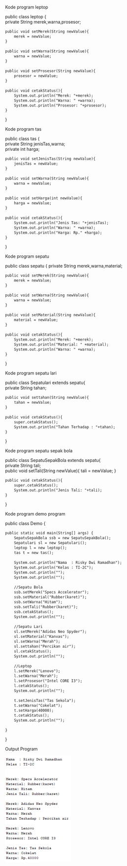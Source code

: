 Kode program leptop

public class leptop {    
    private String merek,warna,prosesor;
    
    public void setMerek(String newValue){
        merek = newValue;
    }    
    
    public void setWarna(String newValue){
        warna = newValue;
    }       
    
    public void setProsesor(String newValue){
        prosesor = newValue;
    }       
    
    public void cetakStatus(){
        System.out.println("Merek: "+merek);
        System.out.println("Warna: " +warna);
        System.out.println("Prosesor: "+prosesor);
    }
}


Kode program tas

public class tas {    
    private String jenisTas,warna;    
    private int harga;
    
    public void setJenisTas(String newValue){
        jenisTas = newValue;
    }    
    
    public void setWarna(String newValue){
        warna = newValue;
    }       
    
    public void setHarga(int newValue){
        harga = newValue;
    }       
    
    public void cetakStatus(){
        System.out.println("Jenis Tas: "+jenisTas);
        System.out.println("Warna: " +warna);
        System.out.println("Harga: Rp." +harga);
    }
}


Kode program sepatu

public class sepatu {
    private String merek,warna,material;    
    
    public void setMerek(String newValue){
        merek = newValue;
    }    
    
    public void setWarna(String newValue){
        warna = newValue;
    }       
    
    public void setMaterial(String newValue){
        material = newValue;
    }       
    
    public void cetakStatus(){
        System.out.println("Merek: "+merek);
        System.out.println("Material: " +material);
        System.out.println("Warna: " +warna);
    }
}


Kode program sepatu lari

public class Sepatulari extends sepatu{        
    private String tahan;    
        
    public void settahan(String newValue){
        tahan = newValue;
    }   
    
    public void cetakStatus(){
        super.cetakStatus();  
        System.out.println("Tahan Terhadap : "+tahan);
    }
}


Kode program sepatu sepak bola

public class SepatuSepakBola extends sepatu{    
    private String tali;   
    public void setTali(String newValue){
        tali = newValue;
    }   
    
    public void cetakStatus(){  
        super.cetakStatus();
        System.out.println("Jenis Tali: "+tali);
    }
}


Kode program demo program

public class Demo {

    public static void main(String[] args) {
        SepatuSepakBola ssb = new SepatuSepakBola();
        Sepatulari sl = new Sepatulari();
        leptop l = new leptop();
        tas t = new tas();
        
        System.out.println("Nama  : Risky Dwi Ramadhan");
        System.out.println("Kelas : TI-2C");
        System.out.println("");
        System.out.println("");
        
        //Sepatu Bola        
        ssb.setMerek("Specs Accelerator");
        ssb.setMaterial("Rubber(karet)");
        ssb.setWarna("Hitam");
        ssb.setTali("Rubber(karet)");
        ssb.cetakStatus();
        System.out.println("");
        
        //Sepatu Lari        
        sl.setMerek("Adidas Neo Spyder");
        sl.setMaterial("Kanvas");
        sl.setWarna("Merah");
        sl.settahan("Percikan air");
        sl.cetakStatus();
        System.out.println("");
        
        //Leptop       
        l.setMerek("Lenovo");
        l.setWarna("Merah");
        l.setProsesor("Intel CORE I3");
        l.cetakStatus();
        System.out.println("");
        
        t.setJenisTas("Tas Sekola");
        t.setWarna("Cokelat");
        t.setHarga(40000);
        t.cetakStatus();
        System.out.println("");
        
    }
    
}

Output Program

<img src="image/Output.png" />
